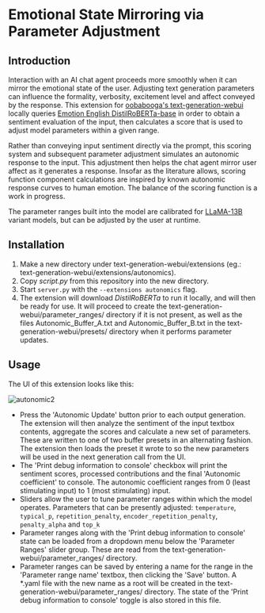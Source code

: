 # Emotional State Mirroring via Parameter Adjustment

## Introduction

Interaction with an AI chat agent proceeds more smoothly when it can mirror the emotional state of the user. Adjusting text generation parameters can influence the formality, verbosity, excitement level and affect conveyed by the response. This extension for [oobabooga's text-generation-webui](https://github.com/oobabooga/text-generation-webui) locally queries [Emotion English DistilRoBERTa-base](https://huggingface.co/j-hartmann/emotion-english-distilroberta-base) in order to obtain a sentiment evaluation of the input, then calculates a score that is used to adjust model parameters within a given range.

Rather than conveying input sentiment directly via the prompt, this scoring system and subsequent parameter adjustment simulates an autonomic response to the input. This adjustment then helps the chat agent mirror user affect as it generates a response. Insofar as the literature allows, scoring function component calculations are inspired by known autonomic response curves to human emotion. The balance of the scoring function is a work in progress.

The parameter ranges built into the model are calibrated for [LLaMA-13B](https://research.facebook.com/publications/llama-open-and-efficient-foundation-language-models/) variant models, but can be adjusted by the user at runtime.

## Installation

1. Make a new directory under text-generation-webui/extensions (eg.: text-generation-webui/extensions/autonomics).
2. Copy *script.py* from this repository into the new directory.
3. Start `server.py` with the `--extensions autonomics` flag.
4. The extension will download *DistilRoBERTa* to run it locally, and will then be ready for use. It will proceed to create the text-generation-webui/parameter_ranges/ directory if it is not present, as well as the files Autonomic_Buffer_A.txt and Autonomic_Buffer_B.txt in the text-generation-webui/presets/ directory when it performs parameter updates.  

## Usage

The UI of this extension looks like this:

![autonomic2](https://user-images.githubusercontent.com/108030031/232086809-57398b01-1412-4955-81f0-4adf21ba48c4.png)

- Press the 'Autonomic Update' button prior to each output generation. The extension will then analyze the sentiment of the input textbox contents, aggregate the scores and calculate a new set of parameters. These are written to one of two buffer presets in an alternating fashion. The extension then loads the preset it wrote to so the new parameters will be used in the next generation call from the UI.
- The 'Print debug information to console' checkbox will print the sentiment scores, processed contributions and the final 'Autonomic coefficient' to console. The autonomic coefficient ranges from 0 (least stimulating input) to 1 (most stimulating) input.
- Sliders allow the user to tune parameter ranges within which the model operates. Parameters that can be presently adjusted: `temperature`, `typical_p`, `repetition_penalty`, `encoder_repetition_penalty`, `penalty_alpha` and `top_k`
- Parameter ranges along with the 'Print debug information to console' state can be loaded from a dropdown menu below the 'Parameter Ranges' slider group. These are read from the text-generation-webui/parameter_ranges/ directory.
- Parameter ranges can be saved by entering a name for the range in the 'Parameter range name' textbox, then clicking the 'Save' button. A *.yaml file with the new name as a root will be created in the text-generation-webui/parameter_ranges/ directory. The state of the 'Print debug information to console' toggle is also stored in this file.
